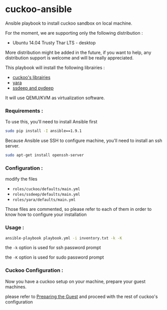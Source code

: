# cuckoo-ansible

Ansible playbook to install cuckoo sandbox on local machine.

For the moment, we are supporting only the following distribution :
  - Ubuntu 14.04 Trusty Thar LTS - desktop

More distribution might be added in the future, if you want to help, any distribution support is welcome and will be really appreciated.

This playbook will install the following librairies :

 - [cuckoo's librairies](http://docs.cuckoosandbox.org/en/latest/installation/host/requirements/#installing-python-libraries)
 - [yara](http://plusvic.github.io/yara/)
 - [ssdeep and pydeep](http://ssdeep.sourceforge.net/)

It will use QEMU/KVM as virtualization software.



### Requirements :

To use this, you'll need to install Ansible first
```bash
sudo pip install -I ansible==1.9.1
```

Because Ansible use SSH to configure machine, you'll need to install an ssh server.
```bash
sudo apt-get install openssh-server
```


### Configuration :

modify the files
- `roles/cuckoo/defaults/main.yml`
- `roles/ssdeep/defaults/main.yml`
- `roles/yara/defaults/main.yml`

Those files are commented, so please refer to each of them in order to know how to configure your installation


### Usage :

```bash
ansible-playbook playbook.yml -i inventory.txt -k -K
```

the `-k` option is used for ssh password prompt

the `-K` option is used for sudo password prompt



### Cuckoo Configuration :

Now you have a cuckoo setup on your machine, prepare your guest machines.

please refer to [Preparing the Guest](http://docs.cuckoosandbox.org/en/latest/installation/guest/)  and proceed with the rest of cuckoo's configuration
